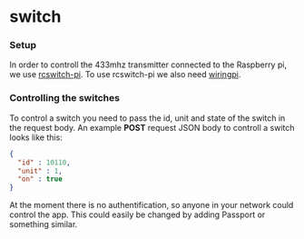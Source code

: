 # switch

### Setup
In order to controll the 433mhz transmitter connected to the Raspberry pi, we use [rcswitch-pi](https://github.com/r10r/rcswitch-pi).
To use rcswitch-pi we also need [wiringpi](https://projects.drogon.net/raspberry-pi/wiringpi/download-and-install/).


### Controlling the switches

To control a switch you need to pass the id, unit and state of the switch in the request body. An example
__POST__ request JSON body to controll a switch looks like this:

```json
{
  "id" : 10110,
  "unit" : 1,
  "on" : true
}
```


At the moment there is no authentification, so anyone in your network could control the app. This could easily be changed by adding Passport or something similar.
